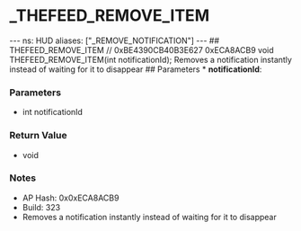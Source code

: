 # _THEFEED_REMOVE_ITEM

--- ns: HUD aliases: ["_REMOVE_NOTIFICATION"] --- ## THEFEED_REMOVE_ITEM  // 0xBE4390CB40B3E627 0xECA8ACB9 void THEFEED_REMOVE_ITEM(int notificationId);  Removes a notification instantly instead of waiting for it to disappear  ## Parameters * **notificationId**:

### Parameters
* int notificationId

### Return Value
* void

### Notes
* AP Hash: 0x0xECA8ACB9
* Build: 323
* Removes a notification instantly instead of waiting for it to disappear

